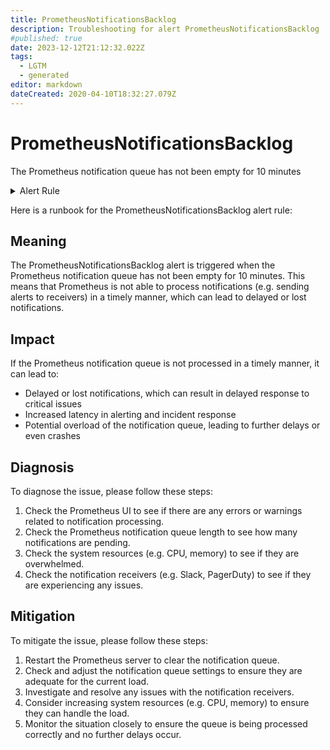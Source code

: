 ```yaml
---
title: PrometheusNotificationsBacklog
description: Troubleshooting for alert PrometheusNotificationsBacklog
#published: true
date: 2023-12-12T21:12:32.022Z
tags: 
  - LGTM
  - generated
editor: markdown
dateCreated: 2020-04-10T18:32:27.079Z
---
```


# PrometheusNotificationsBacklog

The Prometheus notification queue has not been empty for 10 minutes

<details>
  <summary>Alert Rule</summary>

{{% rule "prometheus-self-monitoring/prometheus-self-monitoring-internal.yml" "PrometheusNotificationsBacklog" %}}

{{% comment %}}

```yaml
alert: PrometheusNotificationsBacklog
expr: min_over_time(prometheus_notifications_queue_length[10m]) > 0
for: 0m
labels:
    severity: warning
annotations:
    summary: Prometheus notifications backlog (instance {{ $labels.instance }})
    description: |-
        The Prometheus notification queue has not been empty for 10 minutes
          VALUE = {{ $value }}
          LABELS = {{ $labels }}
    runbook: https://github.com/srerun/prometheus-alerts/blob/main/content/runbooks/prometheus-self-monitoring-internal/PrometheusNotificationsBacklog.md

```

{{% /comment %}}

</details>


Here is a runbook for the PrometheusNotificationsBacklog alert rule:

## Meaning

The PrometheusNotificationsBacklog alert is triggered when the Prometheus notification queue has not been empty for 10 minutes. This means that Prometheus is not able to process notifications (e.g. sending alerts to receivers) in a timely manner, which can lead to delayed or lost notifications.

## Impact

If the Prometheus notification queue is not processed in a timely manner, it can lead to:

* Delayed or lost notifications, which can result in delayed response to critical issues
* Increased latency in alerting and incident response
* Potential overload of the notification queue, leading to further delays or even crashes

## Diagnosis

To diagnose the issue, please follow these steps:

1. Check the Prometheus UI to see if there are any errors or warnings related to notification processing.
2. Check the Prometheus notification queue length to see how many notifications are pending.
3. Check the system resources (e.g. CPU, memory) to see if they are overwhelmed.
4. Check the notification receivers (e.g. Slack, PagerDuty) to see if they are experiencing any issues.

## Mitigation

To mitigate the issue, please follow these steps:

1. Restart the Prometheus server to clear the notification queue.
2. Check and adjust the notification queue settings to ensure they are adequate for the current load.
3. Investigate and resolve any issues with the notification receivers.
4. Consider increasing system resources (e.g. CPU, memory) to ensure they can handle the load.
5. Monitor the situation closely to ensure the queue is being processed correctly and no further delays occur.